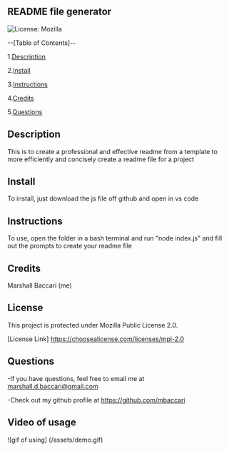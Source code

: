 ## README file generator

![License: Mozilla](https://img.shields.io/badge/License-Mozilla-yellow.svg)

--[Table of Contents]--

1.[Description](#description)

2.[Install](#install)

3.[Instructions](#instructions)

4.[Credits](#credits)

5.[Questions](#email)

## Description

This is to create a professional and effective readme from a template to more efficiently and concisely create a readme file for a project 


## Install

To install, just download the js file off github and open in vs code


## Instructions

To use, open the folder in a bash terminal and run "node index.js" and fill out the prompts to create your readme file


## Credits

Marshall Baccari (me)


## License

This project is protected under Mozilla Public License 2.0.

[License Link] https://choosealicense.com/licenses/mpl-2.0


## Questions

-If you have questions, feel free to email me at marshall.d.baccari@gmail.com

-Check out my github profile at https://github.com/mbaccari


## Video of usage

![gif of using] (/assets/demo.gif)
